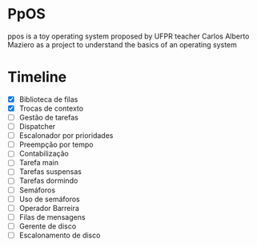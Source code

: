 # PpOS
ppos is a toy operating system proposed by UFPR teacher Carlos Alberto Maziero as a project to understand the basics of an operating system

# Timeline

- [x] Biblioteca de filas
- [x] Trocas de contexto
- [ ] Gestão de tarefas
- [ ] Dispatcher
- [ ] Escalonador por prioridades
- [ ] Preempção por tempo
- [ ] Contabilização
- [ ] Tarefa main
- [ ] Tarefas suspensas
- [ ] Tarefas dormindo
- [ ] Semáforos
- [ ] Uso de semáforos
- [ ] Operador Barreira
- [ ] Filas de mensagens
- [ ] Gerente de disco
- [ ] Escalonamento de disco